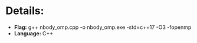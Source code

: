 # Details:
- **Flag:** g++ nbody_omp.cpp -o nbody_omp.exe -std=c++17 -O3 -fopenmp
- **Language:** C++
